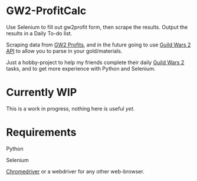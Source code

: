 # GW2-ProfitCalc
 Use Selenium to fill out gw2profit form, then scrape the results. Output the results in a Daily To-do list.
 
 Scraping data from [GW2 Profits](http://www.gw2profits.com/), and in the future going to use [Guild Wars 2 API](https://wiki.guildwars2.com/wiki/API:Main) to allow you to parse in your gold/materials.
 
 Just a hobby-project to help my friends complete their daily [Guild Wars 2](https://www.guildwars2.com/en/) tasks, and to get more experience with Python and Selenium.
 
 # Currently WIP
 
 This is a work in progress, nothing here is useful *yet*.
 
 # Requirements 
 
 Python
 
 Selenium
 
 [Chromedriver](https://chromedriver.chromium.org/downloads) or a webdriver for any other web-browser.
